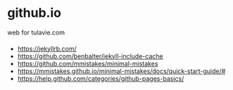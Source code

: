 # github.io
web for tulavie.com


####
- https://jekyllrb.com/
- https://github.com/benbalter/jekyll-include-cache
- https://github.com/mmistakes/minimal-mistakes
- https://mmistakes.github.io/minimal-mistakes/docs/quick-start-guide/#
- https://help.github.com/categories/github-pages-basics/

